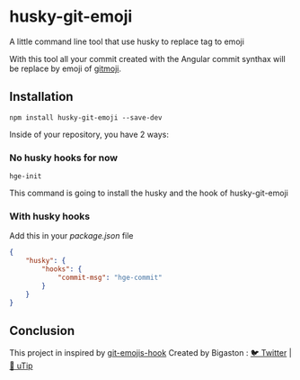 # husky-git-emoji
A little command line tool that use husky to replace tag to emoji

With this tool all your commit created with the Angular commit synthax will be replace by emoji of [gitmoji](https://gitmoji.carloscuesta.me/).

## Installation
```
npm install husky-git-emoji --save-dev
```

Inside of your repository, you have 2 ways:

### No husky hooks for now
```
hge-init
```

This command is going to install the husky and the hook of husky-git-emoji

### With husky hooks
Add this in your *package.json* file
```JSON
{
    "husky": {
        "hooks": {
            "commit-msg": "hge-commit"
        }
    }
}
```

## Conclusion
This project in inspired by [git-emojis-hook](https://github.com/Buzut/git-emojis-hook)
Created by Bigaston : [🐦 Twitter](https://twitter.com/Bigaston) | [💸 uTip](https://utip.io/Bigaston)